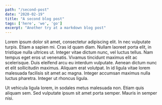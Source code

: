 ```yaml
---
path: "/second-post"
date: "2020-02-19"
title: "A second blog post"
tags: ['here', 'we', 'go']
excerpt: "Another try at a markdown blog post"
---
```


Lorem ipsum dolor sit amet, consectetur adipiscing elit. In nec vulputate turpis. Etiam a sapien mi. Cras id quam diam. Nullam laoreet porta elit, in tristique nulla ultrices ut. Integer vitae dictum nunc, vel luctus tellus. Nam tempus eget eros ut venenatis. Vivamus tincidunt maximus elit ac scelerisque. Duis eleifend arcu eu interdum vulputate. Aenean dictum nunc et elit sollicitudin maximus. Aliquam erat volutpat. In id ligula vitae lorem malesuada facilisis sit amet ac magna. Integer accumsan maximus nulla luctus pharetra. Integer ut rhoncus ligula.

Ut vehicula ligula lorem, in sodales metus malesuada non. Etiam quis aliquam sem. Sed vulputate ipsum sit amet porta semper. Mauris in semper nisi.